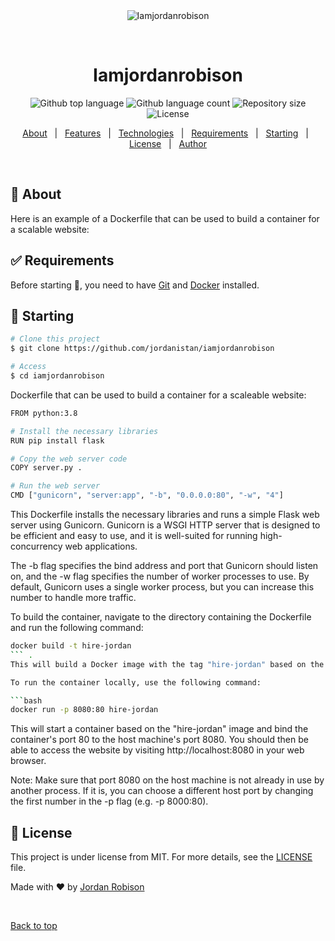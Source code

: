 <div align="center" id="top"> 
  <img src="./.github/app.gif" alt="Iamjordanrobison" />

  &#xa0;

  <!-- <a href="https://iamjordanrobison.netlify.app">Demo</a> -->
</div>

<h1 align="center">Iamjordanrobison</h1>

<p align="center">
  <img alt="Github top language" src="https://img.shields.io/github/languages/top/jordanistan/iamjordanrobison?color=56BEB8">

  <img alt="Github language count" src="https://img.shields.io/github/languages/count/jordanistan/iamjordanrobison?color=56BEB8">

  <img alt="Repository size" src="https://img.shields.io/github/repo-size/jordanistan/iamjordanrobison?color=56BEB8">

  <img alt="License" src="https://img.shields.io/github/license/jordanistan/iamjordanrobison?color=56BEB8">

  <!-- <img alt="Github issues" src="https://img.shields.io/github/issues/jordanistan/iamjordanrobison?color=56BEB8" /> -->

  <!-- <img alt="Github forks" src="https://img.shields.io/github/forks/jordanistan/iamjordanrobison?color=56BEB8" /> -->

  <!-- <img alt="Github stars" src="https://img.shields.io/github/stars/jordanistan/iamjordanrobison?color=56BEB8" /> -->
</p>

<!-- Status -->

<!-- <h4 align="center"> 
	🚧  Iamjordanrobison 🚀 Under construction...  🚧
</h4> 

<hr> -->

<p align="center">
  <a href="#dart-about">About</a> &#xa0; | &#xa0; 
  <a href="#sparkles-features">Features</a> &#xa0; | &#xa0;
  <a href="#rocket-technologies">Technologies</a> &#xa0; | &#xa0;
  <a href="#white_check_mark-requirements">Requirements</a> &#xa0; | &#xa0;
  <a href="#checkered_flag-starting">Starting</a> &#xa0; | &#xa0;
  <a href="#memo-license">License</a> &#xa0; | &#xa0;
  <a href="https://github.com/jordanistan" target="_blank">Author</a>
</p>

<br>

## :dart: About ##

Here is an example of a Dockerfile that can be used to build a container for a scalable website:


## :white_check_mark: Requirements ##

Before starting :checkered_flag:, you need to have [Git](https://git-scm.com) and [Docker](https://Docker.io) installed.

## :checkered_flag: Starting ##

```bash
# Clone this project
$ git clone https://github.com/jordanistan/iamjordanrobison

# Access
$ cd iamjordanrobison

```

Dockerfile that can be used to build a container for a scaleable website:

```bash
FROM python:3.8

# Install the necessary libraries
RUN pip install flask

# Copy the web server code
COPY server.py .

# Run the web server
CMD ["gunicorn", "server:app", "-b", "0.0.0.0:80", "-w", "4"]
```

This Dockerfile installs the necessary libraries and runs a simple Flask web server using Gunicorn. Gunicorn is a WSGI HTTP server that is designed to be efficient and easy to use, and it is well-suited for running high-concurrency web applications.

The -b flag specifies the bind address and port that Gunicorn should listen on, and the -w flag specifies the number of worker processes to use. By default, Gunicorn uses a single worker process, but you can increase this number to handle more traffic.

To build the container, navigate to the directory containing the Dockerfile and run the following command:

```bash
docker build -t hire-jordan
``` .
This will build a Docker image with the tag "hire-jordan" based on the instructions in the Dockerfile.

To run the container locally, use the following command:

```bash
docker run -p 8080:80 hire-jordan
```

This will start a container based on the "hire-jordan" image and bind the container's port 80 to the host machine's port 8080. You should then be able to access the website by visiting http://localhost:8080 in your web browser.

Note: Make sure that port 8080 on the host machine is not already in use by another process. If it is, you can choose a different host port by changing the first number in the -p flag (e.g. -p 8000:80).


## :memo: License ##

This project is under license from MIT. For more details, see the [LICENSE](LICENSE.md) file.


Made with :heart: by <a href="https://github.com/jordanistan" target="_blank">Jordan Robison</a>

&#xa0;

<a href="#top">Back to top</a>
